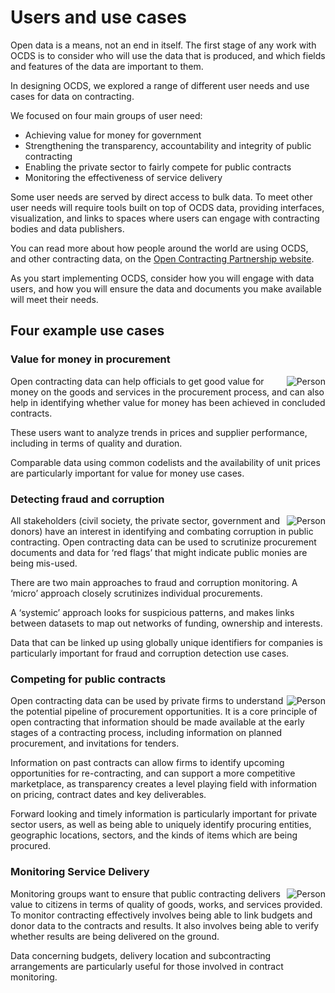 # Users and use cases

Open data is a means, not an end in itself. The first stage of any work with OCDS is to consider who will use the data that is produced, and which fields and features of the data are important to them.

In designing OCDS, we explored a range of different user needs and use cases for data on contracting. 

We focused on four main groups of user need:

* Achieving value for money for government
* Strengthening the transparency, accountability and integrity of public contracting
* Enabling the private sector to fairly compete for public contracts
* Monitoring the effectiveness of service delivery

Some user needs are served by direct access to bulk data. To meet other user needs will require tools built on top of OCDS data, providing interfaces, visualization, and links to spaces where users can engage with contracting bodies and data publishers. 

You can read more about how people around the world are using OCDS, and other contracting data, on the [Open Contracting Partnership website](http://www.open-contracting.org). 

As you start implementing OCDS, consider how you will engage with data users, and how you will ensure the data and documents you make available will meet their needs. 

## Four example use cases

### Value for money in procurement

<span style="float:right">![Person](../../../assets/icon_user.png)</span>Open contracting data can help officials to get good value for money on the goods and services in the procurement process, and can also help in identifying whether value for money has been achieved in concluded contracts. 

These users want to analyze trends in prices and supplier performance, including in terms of quality and duration.

Comparable data using common codelists and the availability of unit prices are particularly important for value for money use cases.

### Detecting fraud and corruption

<span style="float:right">![Person](../../../assets/icon_user.png)</span>All stakeholders (civil society, the private sector, government and donors) have an interest in identifying and combating corruption in public contracting. Open contracting data can be used to scrutinize procurement documents and data for ‘red flags’ that might indicate public monies are being mis-used. 

There are two main approaches to fraud and corruption monitoring. A ‘micro’ approach closely scrutinizes individual procurements.

A ‘systemic’ approach looks for suspicious patterns, and makes links between datasets to map out networks of funding, ownership and interests. 

Data that can be linked up using globally unique identifiers for companies is particularly important for fraud and corruption detection use cases.

### Competing for public contracts

<span style="float:right">![Person](../../../assets/icon_user.png)</span>Open contracting data can be used by private firms to understand the potential pipeline of procurement opportunities. It is a core principle of open contracting that information should be made available at the early stages of a contracting process, including information on planned procurement, and invitations for tenders.

Information on past contracts can allow firms to identify upcoming opportunities for re-contracting, and can support a more competitive marketplace, as transparency creates a level playing field with information on pricing, contract dates and key deliverables. 

Forward looking and timely information is particularly important for private sector users, as well as being able to uniquely identify procuring entities, geographic locations, sectors, and the kinds of items which are being procured. 

### Monitoring Service Delivery 

<span style="float:right">![Person](../../../assets/icon_user.png)</span>Monitoring groups want to ensure that public contracting delivers value to citizens in terms of quality of goods, works, and services provided. To monitor contracting effectively involves being able to link budgets and donor data to the contracts and results. It also involves being able to verify whether results are being delivered on the ground. 

Data concerning budgets, delivery location and subcontracting arrangements are particularly useful for those involved in contract monitoring. 
 

